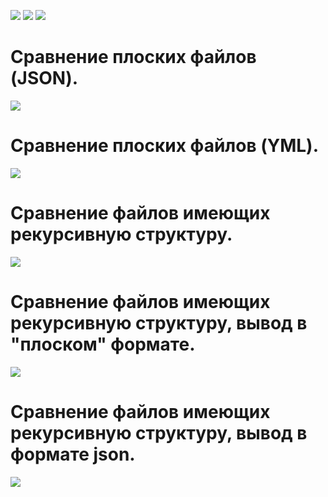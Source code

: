 <a href="https://github.com/roddy-g/python-project-lvl2/workflows/lint/badge.svg"><img src="https://github.com/roddy-g/python-project-lvl2/workflows/lint/badge.svg" /></a>
<a href="https://codeclimate.com/github/roddy-g/python-project-lvl2/maintainability"><img src="https://api.codeclimate.com/v1/badges/a964856ea18f5600db88/maintainability" /></a>
<a href="https://codeclimate.com/github/roddy-g/python-project-lvl2/test_coverage"><img src="https://api.codeclimate.com/v1/badges/a964856ea18f5600db88/test_coverage" /></a>
# Сравнение плоских файлов (JSON).
<a href="https://asciinema.org/a/ctYfHOvSn4aLSuVpSSw3YTEb7" target="_blank"><img src="https://asciinema.org/a/ctYfHOvSn4aLSuVpSSw3YTEb7.svg" /></a>
# Сравнение плоских файлов (YML).
<a href="https://asciinema.org/a/2sWAY0TH9Yjxce2v5FkntftM6" target="_blank"><img src="https://asciinema.org/a/2sWAY0TH9Yjxce2v5FkntftM6.svg" /></a>
# Сравнение файлов имеющих рекурсивную структуру.
<a href="https://asciinema.org/a/1PhLAURczw5gU4Sf8wPKiAqdn" target="_blank"><img src="https://asciinema.org/a/1PhLAURczw5gU4Sf8wPKiAqdn.svg" /></a>
# Сравнение файлов имеющих рекурсивную структуру, вывод в "плоском" формате.
<a href="https://asciinema.org/a/cuxuKkLa6QqYZ86c0h2SaPJcD" target="_blank"><img src="https://asciinema.org/a/cuxuKkLa6QqYZ86c0h2SaPJcD.svg" /></a>
# Сравнение файлов имеющих рекурсивную структуру, вывод в формате json.
<a href="https://asciinema.org/a/e7zlt34P58o8MVLFKpBM5OClf" target="_blank"><img src="https://asciinema.org/a/e7zlt34P58o8MVLFKpBM5OClf.svg" /></a>
